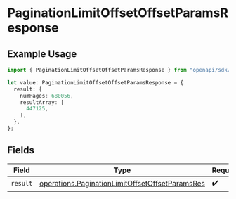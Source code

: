 # PaginationLimitOffsetOffsetParamsResponse

## Example Usage

```typescript
import { PaginationLimitOffsetOffsetParamsResponse } from "openapi/sdk/models/operations";

let value: PaginationLimitOffsetOffsetParamsResponse = {
  result: {
    numPages: 680056,
    resultArray: [
      447125,
    ],
  },
};
```

## Fields

| Field                                                                                                                     | Type                                                                                                                      | Required                                                                                                                  | Description                                                                                                               |
| ------------------------------------------------------------------------------------------------------------------------- | ------------------------------------------------------------------------------------------------------------------------- | ------------------------------------------------------------------------------------------------------------------------- | ------------------------------------------------------------------------------------------------------------------------- |
| `result`                                                                                                                  | [operations.PaginationLimitOffsetOffsetParamsRes](../../../sdk/models/operations/paginationlimitoffsetoffsetparamsres.md) | :heavy_check_mark:                                                                                                        | N/A                                                                                                                       |
